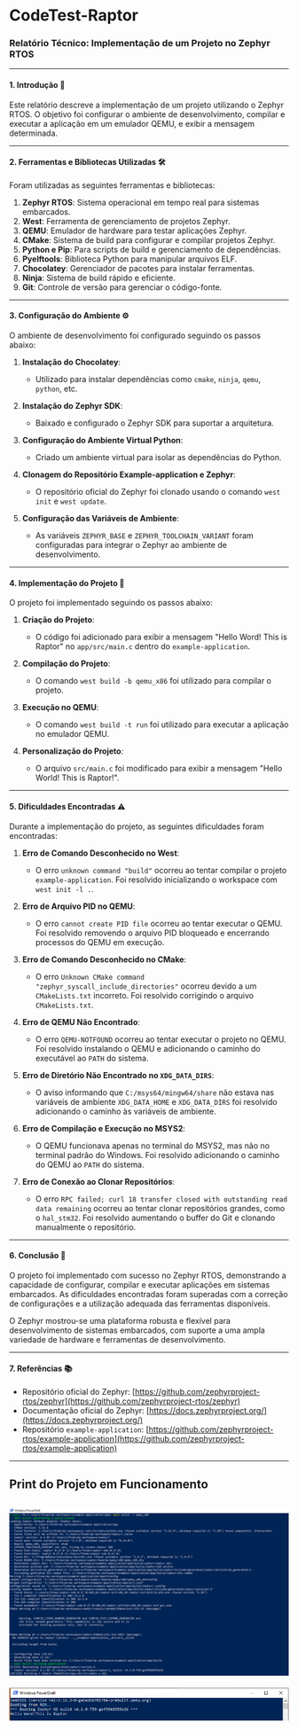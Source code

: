 # CodeTest-Raptor
### Relatório Técnico: Implementação de um Projeto no Zephyr RTOS

---

#### **1. Introdução** 📄
Este relatório descreve a implementação de um projeto utilizando o Zephyr RTOS. O objetivo foi configurar o ambiente de desenvolvimento, compilar e executar a aplicação em um emulador QEMU, e exibir a mensagem determinada.

---

#### **2. Ferramentas e Bibliotecas Utilizadas** 🛠️
Foram utilizadas as seguintes ferramentas e bibliotecas:

1. **Zephyr RTOS**: Sistema operacional em tempo real para sistemas embarcados.
2. **West**: Ferramenta de gerenciamento de projetos Zephyr.
3. **QEMU**: Emulador de hardware para testar aplicações Zephyr.
4. **CMake**: Sistema de build para configurar e compilar projetos Zephyr.
5. **Python e Pip**: Para scripts de build e gerenciamento de dependências.
6. **Pyelftools**: Biblioteca Python para manipular arquivos ELF.
7. **Chocolatey**: Gerenciador de pacotes para instalar ferramentas.
8. **Ninja**: Sistema de build rápido e eficiente.
9. **Git**: Controle de versão para gerenciar o código-fonte.

---

#### **3. Configuração do Ambiente** ⚙️
O ambiente de desenvolvimento foi configurado seguindo os passos abaixo:

1. **Instalação do Chocolatey**:
   - Utilizado para instalar dependências como `cmake`, `ninja`, `qemu`, `python`, etc.

2. **Instalação do Zephyr SDK**:
   - Baixado e configurado o Zephyr SDK para suportar a arquitetura.

3. **Configuração do Ambiente Virtual Python**:
   - Criado um ambiente virtual para isolar as dependências do Python.

4. **Clonagem do Repositório Example-application e Zephyr**:
   - O repositório oficial do Zephyr foi clonado usando o comando `west init` e `west update`.

5. **Configuração das Variáveis de Ambiente**:
   - As variáveis `ZEPHYR_BASE` e `ZEPHYR_TOOLCHAIN_VARIANT` foram configuradas para integrar o Zephyr ao ambiente de desenvolvimento.

---

#### **4. Implementação do Projeto** 🔧
O projeto foi implementado seguindo os passos abaixo:

1. **Criação do Projeto**:
   - O código foi adicionado para exibir a mensagem "Hello Word! This is Raptor" no `app/src/main.c` dentro do `example-application`. 

2. **Compilação do Projeto**:
   - O comando `west build -b qemu_x86` foi utilizado para compilar o projeto.

3. **Execução no QEMU**:
   - O comando `west build -t run` foi utilizado para executar a aplicação no emulador QEMU.

4. **Personalização do Projeto**:
   - O arquivo `src/main.c` foi modificado para exibir a mensagem "Hello World! This is Raptor!".

---

#### **5. Dificuldades Encontradas** ⚠️
Durante a implementação do projeto, as seguintes dificuldades foram encontradas:

1. **Erro de Comando Desconhecido no West**:
   - O erro `unknown command "build"` ocorreu ao tentar compilar o projeto `example-application`. Foi resolvido inicializando o workspace com `west init -l .`.

2. **Erro de Arquivo PID no QEMU**:
   - O erro `cannot create PID file` ocorreu ao tentar executar o QEMU. Foi resolvido removendo o arquivo PID bloqueado e encerrando processos do QEMU em execução.

3. **Erro de Comando Desconhecido no CMake**:
   - O erro `Unknown CMake command "zephyr_syscall_include_directories"` ocorreu devido a um `CMakeLists.txt` incorreto. Foi resolvido corrigindo o arquivo `CMakeLists.txt`.

4. **Erro de QEMU Não Encontrado**:
   - O erro `QEMU-NOTFOUND` ocorreu ao tentar executar o projeto no QEMU. Foi resolvido instalando o QEMU e adicionando o caminho do executável ao `PATH` do sistema.

5. **Erro de Diretório Não Encontrado no `XDG_DATA_DIRS`**:
   - O aviso informando que `C:/msys64/mingw64/share` não estava nas variáveis de ambiente `XDG_DATA_HOME` e `XDG_DATA_DIRS` foi resolvido adicionando o caminho às variáveis de ambiente.

6. **Erro de Compilação e Execução no MSYS2**:
   - O QEMU funcionava apenas no terminal do MSYS2, mas não no terminal padrão do Windows. Foi resolvido adicionando o caminho do QEMU ao `PATH` do sistema.

7. **Erro de Conexão ao Clonar Repositórios**:
   - O erro `RPC failed; curl 18 transfer closed with outstanding read data remaining` ocorreu ao tentar clonar repositórios grandes, como o `hal_stm32`. Foi resolvido aumentando o buffer do Git e clonando manualmente o repositório.

---

#### **6. Conclusão** 🎉
O projeto foi implementado com sucesso no Zephyr RTOS, demonstrando a capacidade de configurar, compilar e executar aplicações em sistemas embarcados. As dificuldades encontradas foram superadas com a correção de configurações e a utilização adequada das ferramentas disponíveis.

O Zephyr mostrou-se uma plataforma robusta e flexível para desenvolvimento de sistemas embarcados, com suporte a uma ampla variedade de hardware e ferramentas de desenvolvimento.

---

#### **7. Referências** 📚
- Repositório oficial do Zephyr: [https://github.com/zephyrproject-rtos/zephyr](https://github.com/zephyrproject-rtos/zephyr)
- Documentação oficial do Zephyr: [https://docs.zephyrproject.org/](https://docs.zephyrproject.org/)
- Repositório `example-application`: [https://github.com/zephyrproject-rtos/example-application](https://github.com/zephyrproject-rtos/example-application)

---

## Print do Projeto em Funcionamento

![Captura de Tela do Projeto](images/Build.PNG)
---
![Captura de Tela do Projeto](images/Run.PNG)
